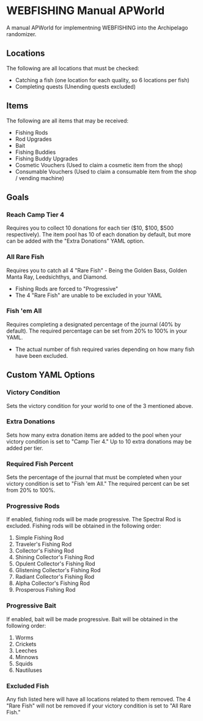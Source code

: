 # WEBFISHING Manual APWorld
A manual APWorld for implementning WEBFISHING into the Archipelago randomizer.

## Locations
The following are all locations that must be checked:
- Catching a fish (one location for each quality, so 6 locations per fish)
- Completing quests (Unending quests excluded)

## Items
The following are all items that may be received:
- Fishing Rods
- Rod Upgrades
- Bait
- Fishing Buddies
- Fishing Buddy Upgrades
- Cosmetic Vouchers (Used to claim a cosmetic item from the shop)
- Consumable Vouchers (Used to claim a consumable item from the shop / vending machine)

## Goals
### Reach Camp Tier 4
Requires you to collect 10 donations for each tier ($10, $100, $500 respectively). The item pool has 10 of each donation by default, but more can be added with the "Extra Donations" YAML option.
### All Rare Fish
Requires you to catch all 4 "Rare Fish" - Being the Golden Bass, Golden Manta Ray, Leedsichthys, and Diamond.
- Fishing Rods are forced to "Progressive"
- The 4 "Rare Fish" are unable to be excluded in your YAML
### Fish 'em All
Requires completing a designated percentage of the journal (40% by default). The required percentage can be set from 20% to 100% in your YAML.
- The actual number of fish required varies depending on how many fish have been excluded.

## Custom YAML Options
### Victory Condition
Sets the victory condition for your world to one of the 3 mentioned above.

### Extra Donations
Sets how many extra donation items are added to the pool when your victory condition is set to "Camp Tier 4." Up to 10 extra donations may be added per tier.

### Required Fish Percent
Sets the percentage of the journal that must be completed when your victory condition is set to "Fish 'em All." The required percent can be set from 20% to 100%.

### Progressive Rods
If enabled, fishing rods will be made progressive. The Spectral Rod is excluded. Fishing rods will be obtained in the following order:
1. Simple Fishing Rod
2. Traveler's Fishing Rod
3. Collector's Fishing Rod
4. Shining Collector's Fishing Rod
5. Opulent Collector's Fishing Rod
6. Glistening Collector's Fishing Rod
7. Radiant Collector's Fishing Rod
8. Alpha Collector's Fishing Rod
9. Prosperous Fishing Rod

### Progressive Bait
If enabled, bait will be made progressive. Bait will be obtained in the following order:
1. Worms
2. Crickets
3. Leeches
4. Minnows
5. Squids
6. Nautiluses

### Excluded Fish
Any fish listed here will have all locations related to them removed. The 4 "Rare Fish" will not be removed if your victory condition is set to "All Rare Fish." 
